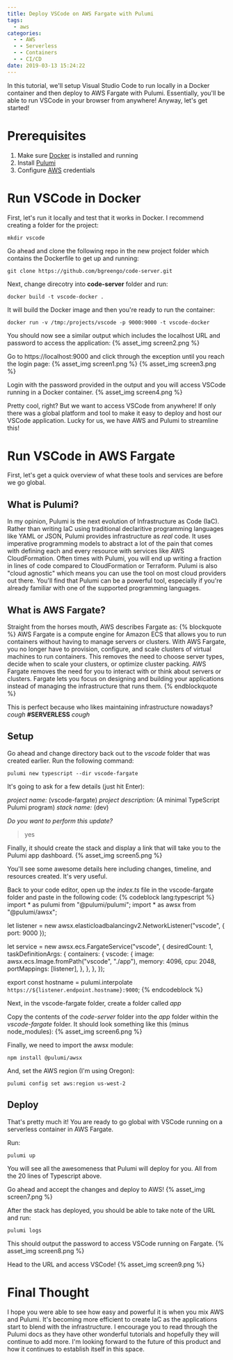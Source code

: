 ```yaml
---
title: Deploy VSCode on AWS Fargate with Pulumi
tags:
  - aws
categories:
  - - AWS
  - - Serverless
  - - Containers
  - - CI/CD
date: 2019-03-13 15:24:22
---
```



In this tutorial, we'll setup Visual Studio Code to run locally in a Docker container and then deploy to AWS Fargate with Pulumi. Essentially, you'll be able to run VSCode in your browser from anywhere! Anyway, let's get started!

# Prerequisites
1. Make sure [Docker](https://docs.docker.com/install/) is installed and running
2. Install [Pulumi](https://pulumi.io/quickstart/install.html)
3. Configure [AWS](https://docs.aws.amazon.com/cli/latest/userguide/cli-configure-files.html) credentials

# Run VSCode in Docker
First, let's run it locally and test that it works in Docker. I recommend creating a folder for the project:
```
mkdir vscode
```

Go ahead and clone the following repo in the new project folder which contains the Dockerfile to get up and running:

```
git clone https://github.com/bgreengo/code-server.git
```

Next, change direcotry into **code-server** folder and run:
```
docker build -t vscode-docker .
```

It will build the Docker image and then you're ready to run the container:
```
docker run -v /tmp:/projects/vscode -p 9000:9000 -t vscode-docker
```

You should now see a similar output which includes the localhost URL and password to access the application:
{% asset_img screen2.png %}

Go to https://localhost:9000 and click through the exception until you reach the login page:
{% asset_img screen1.png %}
{% asset_img screen3.png %}

Login with the password provided in the output and you will access VSCode running in a Docker container.
{% asset_img screen4.png %}

Pretty cool, right? But we want to access VSCode from anywhere! If only there was a global platform and tool to make it easy to deploy and host our VSCode application. Lucky for us, we have AWS and Pulumi to streamline this!

# Run VSCode in AWS Fargate
First, let's get a quick overview of what these tools and services are before we go global.

## What is Pulumi?
In my opinion, Pulumi is the next evolution of Infrastructure as Code (IaC). Rather than writing IaC using traditional declaritive programming languages like YAML or JSON, Pulumi provides infrastructure as *real* code. It uses imperative programming models to abstract a lot of the pain that comes with defining each and every resource with services like AWS CloudFormation. Often times with Pulumi, you will end up writing a fraction in lines of code compared to CloudFormation or Terraform. Pulumi is also "cloud agnostic" which means you can use the tool on most cloud providers out there. You'll find that Pulumi can be a powerful tool, especially if you're already familiar with one of the supported programming languages. 

## What is AWS Fargate?
Straight from the horses mouth, AWS describes Fargate as:
{% blockquote %}
AWS Fargate is a compute engine for Amazon ECS that allows you to run containers without having to manage servers or clusters. With AWS Fargate, you no longer have to provision, configure, and scale clusters of virtual machines to run containers. This removes the need to choose server types, decide when to scale your clusters, or optimize cluster packing. AWS Fargate removes the need for you to interact with or think about servers or clusters. Fargate lets you focus on designing and building your applications instead of managing the infrastructure that runs them.
{% endblockquote %}

This is perfect because who likes maintaining infrastructure nowadays? *cough* **#SERVERLESS** *cough*

## Setup 
Go ahead and change directory back out to the *vscode* folder that was created earlier. Run the following command:
```
pulumi new typescript --dir vscode-fargate
```

It's going to ask for a few details (just hit Enter):

*project name:* (vscode-fargate) 
*project description:* (A minimal TypeScript Pulumi program) 
*stack name:* (dev)

*Do you want to perform this update?*
> yes

Finally, it should create the stack and display a link that will take you to the Pulumi app dashboard. 
{% asset_img screen5.png %}

You'll see some awesome details here including changes, timeline, and resources created. It's very useful.

Back to your code editor, open up the *index.ts* file in the vscode-fargate folder and paste in the following code:
{% codeblock lang:typescript %}
import * as pulumi from "@pulumi/pulumi";
import * as awsx from "@pulumi/awsx";

let listener = new awsx.elasticloadbalancingv2.NetworkListener("vscode", { port: 9000 });

let service = new awsx.ecs.FargateService("vscode", {
    desiredCount: 1,
    taskDefinitionArgs: {
        containers: {
            vscode: {
                image: awsx.ecs.Image.fromPath("vscode", "./app"),
                memory: 4096,
                cpu: 2048,
                portMappings: [listener],
            },
        },
    },
});

export const hostname = pulumi.interpolate `https://${listener.endpoint.hostname}:9000`;
{% endcodeblock %}

Next, in the vscode-fargate folder, create a folder called *app*

Copy the contents of the *code-server* folder into the *app* folder within the *vscode-fargate* folder. It should look something like this (minus node_modules):
{% asset_img screen6.png %}

Finally, we need to import the awsx module:
```
npm install @pulumi/awsx
```
And, set the AWS region (I'm using Oregon):
```
pulumi config set aws:region us-west-2
```

## Deploy
That's pretty much it! You are ready to go global with VSCode running on a serverless container in AWS Fargate.

Run:
```
pulumi up
```

You will see all the awesomeness that Pulumi will deploy for you. All from the 20 lines of Typescript above.

Go ahead and accept the changes and deploy to AWS!
{% asset_img screen7.png %}

After the stack has deployed, you should be able to take note of the URL and run:
```
pulumi logs
```

This should output the password to access VSCode running on Fargate. 
{% asset_img screen8.png %}

Head to the URL and access VSCode!
{% asset_img screen9.png %}

# Final Thought
I hope you were able to see how easy and powerful it is when you mix AWS and Pulumi. It's becoming more efficient to create IaC as the applications start to blend with the infrastructure. I encourage you to read through the Pulumi docs as they have other wonderful tutorials and hopefully they will continue to add more. I'm looking forward to the future of this product and how it continues to establish itself in this space.



